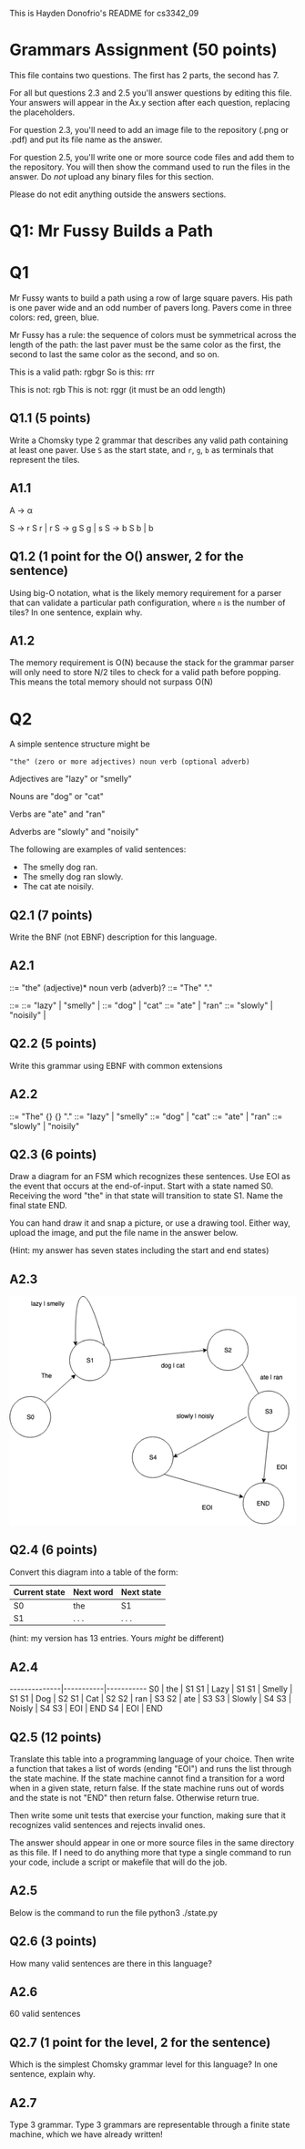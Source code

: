 This is Hayden Donofrio's README for cs3342_09

# Grammars Assignment (50 points)

This file contains two questions. The first has 2 parts, the second has 7.

For all but questions 2.3 and 2.5 you'll answer questions by editing this file.
Your answers will appear in the Ax.y section after each question, replacing the
placeholders.

For question 2.3, you'll need to add an image file to the repository (.png or
.pdf) and put its file name as the answer.

For question 2.5, you'll write one or more source code files and add them to the
repository. You will then show the command used to run the files in the answer.
Do _not_ upload any binary files for this section.

Please do not edit anything outside the answers sections.


# Q1: Mr Fussy Builds a Path

# Q1

Mr Fussy wants to build a path using a row of large square pavers. His path is
one paver wide and an odd number of pavers long. Pavers come in three colors:
red, green, blue.

Mr Fussy has a rule: the sequence of colors must be symmetrical across the
length of the path: the last paver must be the same color as the first, the
second to last the same color as the second, and so on.

This is a valid path:  rgbgr
So is this: rrr

This is not: rgb
This is not: rggr    (it must be an odd length)

## Q1.1  (5 points)

Write a Chomsky type 2 grammar that describes any valid path containing at
least one paver. Use `S` as the start state, and `r`, `g`, `b` as terminals that
represent the tiles.

## A1.1

A -> α

S -> r S r | r
S -> g S g | s
S -> b S b | b


## Q1.2  (1 point for the O() answer, 2 for the sentence)

Using big-O notation, what is the likely memory requirement for a parser that
can validate a particular path configuration, where `n` is the number of tiles?
In one sentence, explain why.


## A1.2

The memory requirement is O(N) because the stack for the grammar parser will only need to store N/2 tiles to check for a valid path before popping. This means the total memory should not surpass O(N)

# Q2

A simple sentence structure might be

    "the" (zero or more adjectives) noun verb (optional adverb)

Adjectives are "lazy" or "smelly"

Nouns are "dog" or "cat"

Verbs are "ate" and "ran"

Adverbs are "slowly" and "noisily"

The following are examples of valid sentences:

* The smelly dog ran.
* The smelly dog ran slowly.
* The cat ate noisily.

## Q2.1 (7 points)

Write the BNF (not EBNF) description for this language.

## A2.1

<expr> ::= "the" (adjective)* noun verb (adverb)? 
<sentence> ::= "The" <adjectives> <noun> <verb> <adverb> "."

<adjectives> ::= <adjective> <adjective>
<adjective>  ::= "lazy" | "smelly" | <empty>
<noun>       ::= "dog" | "cat"
<verb>       ::= "ate" | "ran"
<adverb>     ::= "slowly" | "noisily" | <empty> 

## Q2.2 (5 points)

Write this grammar using EBNF with common extensions

## A2.2

<sentence> ::=  "The" {<adjective>} <noun> <verbs> {<adverb>} "."
<adjective>  ::=  "lazy" | "smelly"
<noun>       ::= "dog" | "cat"
<verb>       ::= "ate" | "ran"
<adverb>     ::= "slowly" | "noisily"




## Q2.3 (6 points)

  Draw a diagram for an FSM which recognizes these sentences. Use EOI as the
  event that occurs at the end-of-input. Start with a state named S0. Receiving
  the word "the" in that state will transition to state S1. Name the final state
  END.

  You can hand draw it and snap a picture, or use a drawing tool. Either way,
  upload the image, and put the file name in the answer below.

  (Hint: my answer has seven states including the start and end states)


## A2.3

![](./State_diagram.png  "State Diagram")


## Q2.4 (6 points)

Convert this diagram into a table of the form:

Current state | Next word | Next state
--------------|-----------|-----------
    S0        |    the    |     S1
    S1        |   . . .   |   . . .

(hint: my version has 13 entries. Yours _might_ be different)

## A2.4
--------------|-----------|-----------
S0        |   the         | S1
S1        |   Lazy        | S1 
S1        |   Smelly      | S1 
S1        |   Dog         | S2
S1        |   Cat         | S2
S2        |   ran         | S3
S2        |   ate         | S3
S3        |   Slowly      | S4
S3        |   Noisly      | S4
S3        |   EOI         | END
S4        |   EOI         | END

## Q2.5 (12 points)

Translate this table into a programming language of your choice. Then write a
function that takes a list of words (ending "EOI") and runs the list through the
state machine. If the state machine cannot find a transition for a word when in
a given state, return false. If the state machine runs out of words and the
state is not "END" then return false. Otherwise return true.

Then write some unit tests that exercise your function, making sure that it
recognizes valid sentences and rejects invalid ones.

The answer should appear in one or more source files in the same directory as
this file. If I need to do anything more that type a single command to run your
code, include a script or makefile that will do the job.

## A2.5
Below is the command to run the file 
python3 ./state.py


## Q2.6 (3 points)

How many valid sentences are there in this language?

## A2.6

60 valid sentences


## Q2.7 (1 point for the level, 2 for the sentence)

Which is the simplest Chomsky grammar level for this language? In one sentence,
explain why.

## A2.7

Type 3 grammar. Type 3 grammars are representable through a finite state machine, which we have already written!

